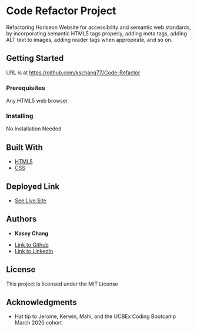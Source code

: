 # Code Refactor Project

Refactoring Horiseon Website for accessibility and semantic web standards, by incorporating semantic HTML5 tags properly, 
adding meta tags, adding ALT text to images, adding reader tags when appropirate, and so on. 


## Getting Started

URL is at https://github.com/kschang77/Code-Refactor

### Prerequisites

Any HTML5 web browser


### Installing

No Installation Needed


## Built With

* [HTML5](https://html.spec.whatwg.org/multipage/)
* [CSS](https://www.w3.org/Style/CSS/specs.en.html)

## Deployed Link

* [See Live Site](https://kschang77.github.io/Code-Refactor/)

## Authors

* **Kasey Chang** 

- [Link to Github](https://github.com/kschang77)
- [Link to LinkedIn](https://www.linkedin.com/in/kasey-chang)


## License

This project is licensed under the MIT License 

## Acknowledgments

* Hat tip to Jerome, Kerwin, Mahi, and the UCBEx Coding Bootcamp March 2020 cohort
